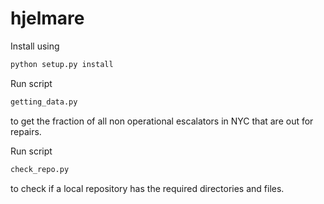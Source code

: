hjelmare
========
Install using
```python
python setup.py install
```

Run script
```python
getting_data.py
```
to get the fraction of all non operational escalators in NYC that are out for repairs.

Run script
```python
check_repo.py
```
to check if a local repository has the required directories and files.
